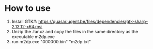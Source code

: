 How to use
================
1. Install GTK#: https://quasar.ugent.be/files/dependencies/gtk-sharp-2.12.12-x64.msi
2. Unzip the .tar.xz and copy the files in the same directory as the executable m2dp.exe
3. run m2dp.exe "000000.bin" "m2dp.txt"